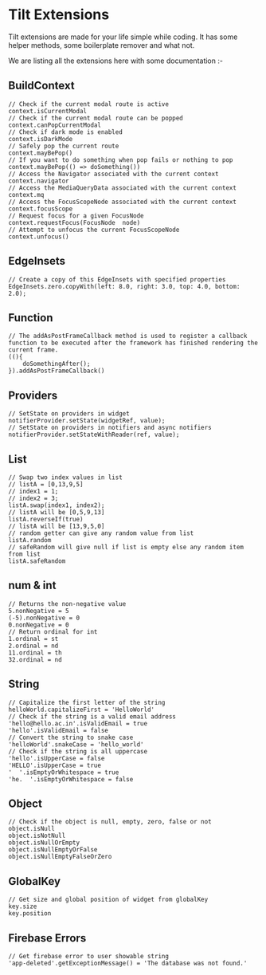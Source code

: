 # Tilt Extensions
Tilt extensions are made for your life simple while coding. It has some helper methods, some boilerplate remover and what not.

We are listing all the extensions here with some documentation :-
## BuildContext

    // Check if the current modal route is active
    context.isCurrentModal
    // Check if the current modal route can be popped
    context.canPopCurrentModal
    // Check if dark mode is enabled
    context.isDarkMode
    // Safely pop the current route
    context.mayBePop()
    // If you want to do something when pop fails or nothing to pop
    context.mayBePop(() => doSomething())
    // Access the Navigator associated with the current context
    context.navigator
    // Access the MediaQueryData associated with the current context
    context.mq
    // Access the FocusScopeNode associated with the current context
    context.focusScope
    // Request focus for a given FocusNode
    context.requestFocus(FocusNode  node)
    // Attempt to unfocus the current FocusScopeNode
    context.unfocus()

## EdgeInsets

    // Create a copy of this EdgeInsets with specified properties
    EdgeInsets.zero.copyWith(left: 8.0, right: 3.0, top: 4.0, bottom: 2.0);
 
 ## Function
 

    // The addAsPostFrameCallback method is used to register a callback function to be executed after the framework has finished rendering the current frame.
    ((){
        doSomethingAfter();
    }).addAsPostFrameCallback()
## Providers

    // SetState on providers in widget
    notifierProvider.setState(widgetRef, value);
    // SetState on providers in notifiers and async notifiers
    notifierProvider.setStateWithReader(ref, value);
## List

    // Swap two index values in list
    // listA = [0,13,9,5]
    // index1 = 1;
    // index2 = 3;
    listA.swap(index1, index2);
    // listA will be [0,5,9,13]
    listA.reverseIf(true)
    // listA will be [13,9,5,0]
    // random getter can give any random value from list
    listA.random
    // safeRandom will give null if list is empty else any random item from list
    listA.safeRandom
  ## num & int
  

    // Returns the non-negative value
    5.nonNegative = 5
    (-5).nonNegative = 0
    0.nonNegative = 0
    // Return ordinal for int
    1.ordinal = st
    2.ordinal = nd
    11.ordinal = th
    32.ordinal = nd
## String

    // Capitalize the first letter of the string
    helloWorld.capitalizeFirst = 'HelloWorld'
    // Check if the string is a valid email address
    'hello@hello.ac.in'.isValidEmail = true
    'hello'.isValidEmail = false
    // Convert the string to snake case
    'helloWorld'.snakeCase = 'hello_world'
    // Check if the string is all uppercase
    'hello'.isUpperCase = false
    'HELLO'.isUpperCase = true
    '  '.isEmptyOrWhitespace = true
    'he.  '.isEmptyOrWhitespace = false
## Object

    // Check if the object is null, empty, zero, false or not
    object.isNull
    object.isNotNull
    object.isNullOrEmpty
    object.isNullEmptyOrFalse
    object.isNullEmptyFalseOrZero
## GlobalKey

    // Get size and global position of widget from globalKey
    key.size
    key.position
## Firebase Errors

    // Get firebase error to user showable string
    'app-deleted'.getExceptionMessage() = 'The database was not found.'

